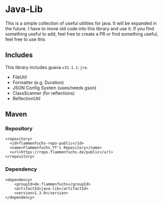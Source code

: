 # Java-Lib
This is a simple collection of useful utilities for java.
It will be expanded in the future. I have to move old code into this library and use it. If you find something useful to add, feel free to create a PR or find something useful, feel free to use this

## Includes
This library includes guava `v32.1.1-jre`.

- FileUtil
- Formatter (e.g. Duration)
- JSON Config System (uses/needs gson)
- ClassScanner (for reflections)
- ReflectionUtil

## Maven
### Repository
````
<repository>
  <id>flammenfuchs-repo-public</id>
  <name>Flammenfuchs_YT's Repository</name>
  <url>https://repo.flammenfuchs.de/public</url>
</repository>
````
### Dependency
````
<dependency>
    <groupId>de.flammenfuchs</groupId>
    <artifactId>java-lib</artifactId>
    <version>1.3.0</version>
</dependency>
````

